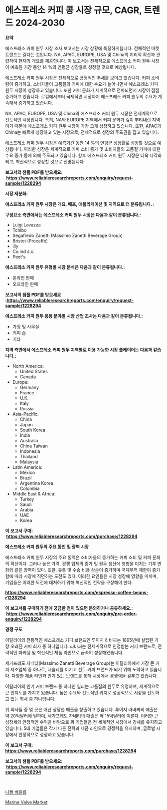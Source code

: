 <p><h1>에스프레소 커피 콩 시장 규모, CAGR, 트렌드 2024-2030</h1></p><p><strong>요약</strong></p>
<p><p>에스프레소 커피 원두 시장 조사 보고서는 시장 상황에 특정하게됩니다. 전체적인 마켓 트렌드는 길다는 것입니다. NA, APAC, EUROPE, USA 및 China의 지리적 확산과 관련하여 현재의 개요를 제공합니다. 이 보고서는 전체적으로 에스프레소 커피 원두 시장이 예측된 기간 동안 14 %의 연평균 성장률로 성장할 것으로 예상됩니다.</p><p>에스프레소 커피 원두 시장은 전체적으로 긍정적인 추세를 보이고 있습니다. 커피 소비량이 증가하고, 소비자들이 고품질의 커피에 대한 수요가 늘어나면서 에스프레소 커피 원두 시장이 성장하고 있습니다. 또한 커피 문화가 세계적으로 전파되면서 시장이 점점 증가하고 있습니다. 로컬에서부터 국제적인 시장까지 에스프레소 커피 원두의 수요가 계속해서 증가하고 있습니다.</p><p>NA, APAC, EUROPE, USA 및 China의 에스프레소 커피 원두 시장은 전세계적으로 선도적인 시장입니다. 특히, NA와 EUROPE 지역에서 커피 문화가 깊이 뿌리내린 지역이기 때문에 에스프레소 커피 원두 시장이 가장 크게 성장하고 있습니다. 또한, APAC과 China는 빠르게 성장하고 있는 시장으로, 전체적으로 성장의 주도권을 잡고 있습니다.</p><p>에스프레소 커피 원두 시장은 예측기간 동안 14 %의 연평균 성장률로 성장할 것으로 예상됩니다. 이러한 성장은 세계적으로 커피 소비 증가 및 소비자들의 고품질 커피에 대한 수요 증가 등에 의해 주도되고 있습니다. 향후 에스프레소 커피 원두 시장은 더욱 다각화되고, 혁신적으로 성장할 것으로 전망됩니다.</p></p>
<p><strong>보고서의 샘플 PDF를 받으세요: &nbsp;<a href="https://www.reliableresearchreports.com/enquiry/request-sample/1228294">https://www.reliableresearchreports.com/enquiry/request-sample/1228294</a></strong></p>
<p><strong>시장 세분화:</strong></p>
<p><strong> 에스프레소 커피 원두 시장은 개요, 배포, 애플리케이션 및 지역으로 더 분류됩니다. :</strong></p>
<p><strong>구성요소 측면에서는 에스프레소 커피 원두 시장은 다음과 같이 분류됩니다.:</strong></p>
<p><ul><li>Luigi Lavazza</li><li>Tchibo</li><li>Segafredo Zanetti (Massimo Zanetti Beverage Group)</li><li>Bristot (Procaffé)</li><li>illy</li><li>Co.ind s.c.</li><li>Peet's</li></ul></p>
<p><strong> 에스프레소 커피 원두 유형별 시장 분석은 다음과 같이 분류됩니다.:</strong></p>
<p><ul><li>온라인 판매</li><li>오프라인 판매</li></ul></p>
<p><strong>보고서의 샘플 PDF를 받으세요 :<a href="https://www.reliableresearchreports.com/enquiry/request-sample/1228294">https://www.reliableresearchreports.com/enquiry/request-sample/1228294</a></strong></p>
<p><strong> 에스프레소 커피 원두 응용 분야별 시장 산업 조사는 다음과 같이 분류됩니다.:</strong></p>
<p><ul><li>가정 및 사무실</li><li>커피 숍</li><li>기타</li></ul></p>
<p><strong>지역 측면에서 에스프레소 커피 원두 지역별로 이용 가능한 시장 플레이어는 다음과 같습니다.:</strong></p>
<p><ul>
    <li>
        North America:
        <ul>
            <li>United States</li>
            <li>Canada</li>
        </ul>
    </li>
    <li>
        Europe:
        <ul>
            <li>Germany</li>
            <li>France</li>
            <li>U.K.</li>
            <li>Italy</li>
            <li>Russia</li>
        </ul>
    </li>
    <li>
        Asia-Pacific:
        <ul>
            <li>China</li>
            <li>Japan</li>
            <li>South Korea</li>
            <li>India</li>
            <li>Australia</li>
            <li>China Taiwan</li>
            <li>Indonesia</li>
            <li>Thailand</li>
            <li>Malaysia</li>
        </ul>
    </li>
    <li>
        Latin America:
        <ul>
            <li>Mexico</li>
            <li>Brazil</li>
            <li>Argentina Korea</li>
            <li>Colombia</li>
        </ul>
    </li>
    <li>
        Middle East & Africa:
        <ul>
            <li>Turkey</li>
            <li>Saudi</li>
            <li>Arabia</li>
            <li>UAE</li>
            <li>Korea</li>
        </ul>
    </li>
    </ul></p>
<p><strong>이 보고서 구매: &nbsp;<a href="https://www.reliableresearchreports.com/purchase/1228294">https://www.reliableresearchreports.com/purchase/1228294</a></strong></p>
<p><strong>에스프레소 커피 원두의 주요 동인 및 장벽 시장</strong></p>
<p><p>에스프레소 커피 원두 시장의 주요 동력은 소비자들의 증가하는 커피 소비 및 커피 문화의 확산이다. 그러나 높은 가격, 경쟁 업체의 증가 및 원두 생산에 영향을 미치는 기후 변화와 같은 장벽이 있다. 또한, 유통 및 수송 비용 상슨이 증가하며 국제무역 제한이 증가함에 따라 시장에 직면하는 도전도 있다. 이러한 요인들은 시장 성장에 영향을 미치며, 기업들은 이러한 도전에 대처하기 위해 혁신적인 전략을 구상해야 한다.</p></p>
<p><strong><a href="https://www.reliableresearchreports.com/espresso-coffee-beans-r1228294">https://www.reliableresearchreports.com/espresso-coffee-beans-r1228294</a></strong></p>
<p><strong>이 보고서를 구매하기 전에 궁금한 점이 있으면 문의하거나 공유하세요.: &nbsp;<a href="https://www.reliableresearchreports.com/enquiry/pre-order-enquiry/1228294">https://www.reliableresearchreports.com/enquiry/pre-order-enquiry/1228294</a></strong></p>
<p><strong>경쟁 구도</strong></p>
<p><p>이탈리아의 전통적인 에스프레소 커피 브랜드인 루이지 라바짜는 1895년에 설립된 가장 오래된 커피 회사 중 하나입니다. 라바짜는 전세계적으로 인정받는 커피 브랜드로, 전략적인 마케팅 및 혁신적인 제품 라인으로 급속히 성장해왔습니다.</p><p>세가프레도 자네티(Massimo Zanetti Beverage Group)는 이탈리아에서 가장 큰 커피 제조업체 중 하나로, 네슬레를 이기고 선두 커피 브랜드가 되기 위해 노력하고 있습니다. 다양한 제품 라인과 인기 있는 브랜드를 통해 시장에서 경쟁력을 갖추고 있습니다.</p><p>이탈리아의 인기 커피 브랜드 중 하나인 일리는 고품질의 원두로 유명하며, 세계적으로 큰 인지도를 가지고 있습니다. 높은 수요와 선도적인 위치로 성공적으로 시장을 선도하고 있는 회사 중 하나입니다.</p><p>위 회사들 중 몇 곳은 매년 상당한 매출을 창출하고 있습니다. 루이지 라바짜의 매출은 약 20억달러에 달하며, 세가프레도 자네티의 매출은 약 15억달러에 이른다. 이러한 큰 성장세와 안정적인 수익을 바탕으로 위 기업들은 전 세계적인 시장에서 강세를 유지하고 있습니다. 5대 기업들은 각기 다른 전략과 제품 라인으로 경쟁력을 유지하며, 글로벌 시장에서 안정적으로 성장하고 있습니다.</p></p>
<p><strong>이 보고서 구매: &nbsp; <a href="https://www.reliableresearchreports.com/purchase/1228294">https://www.reliableresearchreports.com/purchase/1228294</a></strong></p>
<p><strong>보고서의 샘플 PDF를 받으세요: &nbsp;<a href="https://www.reliableresearchreports.com/enquiry/request-sample/1228294">https://www.reliableresearchreports.com/enquiry/request-sample/1228294</a></strong><strong></strong></p>
<p>&nbsp;</p>
<p><p><a href="https://medium.com/@obiemante1922/%EB%8B%88%EC%BC%88-%EB%B2%A0%EB%A6%B4%EB%A5%A8-%EC%8B%9C%EC%9E%A5-%EC%84%B1%EA%B3%B5%EC%A0%81%EC%9D%B8-%EB%B9%84%EC%A6%88%EB%8B%88%EC%8A%A4-%EC%A0%84%EB%9E%B5%EC%9D%98-%EC%97%B4%EC%87%A0-2031%EB%85%84%EA%B9%8C%EC%A7%80-%EC%98%88%EC%B8%A1-ede68f8f7181">니켈 베릴륨</a></p><p><a href="https://medium.com/@levihamilton5801/marine-valve-market-size-cagr-trends-2024-2030-b58c6bf43576">Marine Valve Market</a></p></p>